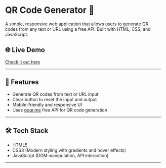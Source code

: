 # QR Code Generator 🧾

A simple, responsive web application that allows users to generate QR codes from any text or URL using a free API. Built with HTML, CSS, and JavaScript.

## 🌐 Live Demo

[Check it out here](#) <!-- Replace '#' with your live site URL if hosted -->





---

## 🚀 Features

- Generate QR codes from text or URL input
- Clear button to reset the input and output
- Mobile-friendly and responsive UI
- Uses [goqr.me](https://goqr.me/api/) free API for QR code generation

---

## 🛠️ Tech Stack

- HTML5
- CSS3 (Modern styling with gradients and hover effects)
- JavaScript (DOM manipulation, API interaction)

---



